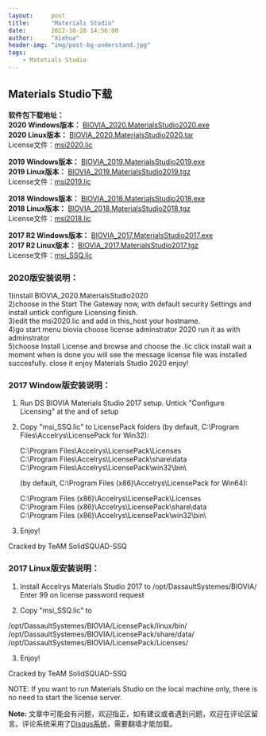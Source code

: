 ```yaml
---
layout:     post
title:      "Materials Studio"
date:       2022-10-28 14:56:00
author:     "Xiehua"
header-img: "img/post-bg-understand.jpg"
tags:
    - Matetials Studio
---
```

## Materials Studio下载

**软件包下载地址：**  
**2020 Windows版本：** [BIOVIA_2020.MaterialsStudio2020.exe][2]  
**2020 Linux版本：** [BIOVIA_2020.MaterialsStudio2020.tar][13]  
License文件：[msi2020.lic][3]

**2019 Windows版本：** [BIOVIA_2019.MaterialsStudio2019.exe][4]  
**2019 Linux版本：** [BIOVIA_2019.MaterialsStudio2019.tgz][5]  
License文件：[msi2019.lic][6]

**2018 Windows版本：** [BIOVIA_2018.MaterialsStudio2018.exe][7]  
**2018 Linux版本：** [BIOVIA_2018.MaterialsStudio2018.tgz][8]  
License文件：[msi2018.lic][9]

**2017 R2 Windows版本：** [BIOVIA_2017.MaterialsStudio2017.exe][10]  
**2017 R2 Linux版本：** [BIOVIA_2017.MaterialsStudio2017.tgz][11]  
License文件：[msi_SSQ.lic][12]

### 2020版安装说明：
1)install BIOVIA_2020.MaterialsStudio2020  
2)choose in the Start The Gateway now, with default security Settings and install untick configure Licensing finish.  
3)edit the msi2020.lic and add in this_host your hostname.  
4)go start menu biovia choose license adminstrator 2020 run it as with adminstrator  
5)choose Install License and browse and choose the .lic click install wait a moment when is done you will see the message license file was installed succesfully. close it enjoy Materials Studio 2020 enjoy!

### 2017 Window版安装说明：

1. Run DS BIOVIA Materials Studio 2017 setup. Untick "Configure Licensing" at the and of setup

2. Copy "msi_SSQ.lic" to LicensePack folders
   (by default, C:\Program Files\Accelrys\LicensePack for Win32):

	C:\Program Files\Accelrys\LicensePack\Licenses\
	C:\Program Files\Accelrys\LicensePack\share\data\
	C:\Program Files\Accelrys\LicensePack\win32\bin\

   (by default, C:\Program Files (x86)\Accelrys\LicensePack for Win64):

	C:\Program Files (x86)\Accelrys\LicensePack\Licenses\
	C:\Program Files (x86)\Accelrys\LicensePack\share\data\
	C:\Program Files (x86)\Accelrys\LicensePack\win32\bin\

3. Enjoy!

Cracked by TeAM SolidSQUAD-SSQ

### 2017 Linux版安装说明：

1. Install Accelrys Materials Studio 2017 to /opt/DassaultSystemes/BIOVIA/
   Enter 99 on license password request

2. Copy "msi_SSQ.lic" to

 /opt/DassaultSystemes/BIOVIA/LicensePack/linux/bin/
 /opt/DassaultSystemes/BIOVIA/LicensePack/share/data/
 /opt/DassaultSystemes/BIOVIA/LicensePack/Licenses/

3. Enjoy!

Cracked by TeAM SolidSQUAD-SSQ

NOTE: If you want to run Materials Studio on the local machine only, there is no need to start the license server.

**Note:** 文章中可能会有问题，欢迎指正，如有建议或者遇到问题，欢迎在评论区留言。评论系统采用了[Disqus系统][1]，需要翻墙才能加载。

[1]:https://disqus.com/
[2]:https://stnuceducn-my.sharepoint.com/:u:/g/personal/1007034138_st_nuc_edu_cn/ERMqOs2CUNJBgO2EENC8H_MB-2nwVrlkZc7_ewkxJYrd2Q?e=J3BpRK
[3]:https://stnuceducn-my.sharepoint.com/:u:/g/personal/1007034138_st_nuc_edu_cn/ERiaDFBabVlKlQKwj8i37-sBGHpkWF_B_81CxG6uZwNOSA?e=dbJmgD
[4]:https://stnuceducn-my.sharepoint.com/:u:/g/personal/1007034138_st_nuc_edu_cn/EWVWkBDYHtVEnoe-yeAtT0YBAmK2GoJIgbaMMVoDv9inLA?e=D4jaAZ
[5]:https://stnuceducn-my.sharepoint.com/:u:/g/personal/1007034138_st_nuc_edu_cn/Edi1RGSK-0NBpTgpiQwwALIBV-8zmeZKx5IMxBcIIQImvw?e=3RFdv5
[6]:https://stnuceducn-my.sharepoint.com/:u:/g/personal/1007034138_st_nuc_edu_cn/ETQHlhDbH_5ArXrBE6sGj-kBmYojbAKfHFHrb9AcypClzQ?e=ov4ZqJ
[7]:https://stnuceducn-my.sharepoint.com/:u:/g/personal/1007034138_st_nuc_edu_cn/EcDuKYDdIGBGrC2dJMVTSbYBUFj-fQ56HDwmjWz8PlfuEA?e=3UoFva
[8]:https://stnuceducn-my.sharepoint.com/:u:/g/personal/1007034138_st_nuc_edu_cn/ERHfYuFcel1InHITEJNcnYgBi1sZgpLiDPmI1ilU5SHReQ?e=TPhCXb
[9]:https://stnuceducn-my.sharepoint.com/:u:/g/personal/1007034138_st_nuc_edu_cn/EXVG5fEbnthPp_9_DiUl_xIBklzAmV2_lE2J5Dhm0pOpfQ?e=XDhLyf
[10]:https://stnuceducn-my.sharepoint.com/:u:/g/personal/1007034138_st_nuc_edu_cn/EdYOS2Was-1CqS6rjDbrU28BKmLVeA01fjbvgwrtoEpPmQ?e=ILsRai
[11]:https://stnuceducn-my.sharepoint.com/:u:/g/personal/1007034138_st_nuc_edu_cn/ERUwKvKC4JtAgK3E3SC2DogBGo0u6sb3xCMZSFg52BMxSw?e=LIkmnT
[12]:https://stnuceducn-my.sharepoint.com/:u:/g/personal/1007034138_st_nuc_edu_cn/ESNq7a0A6H5OquUabWyxARwBjuS1BGz_dCF7KrdAA1cYrA?e=a7AbVl
[13]:https://stnuceducn-my.sharepoint.com/:u:/g/personal/1007034138_st_nuc_edu_cn/ES64NeO4JxxEsvTeIE27r1ABE8I71JxmdIPr-jMVXPvuiA?e=zE0gyp

